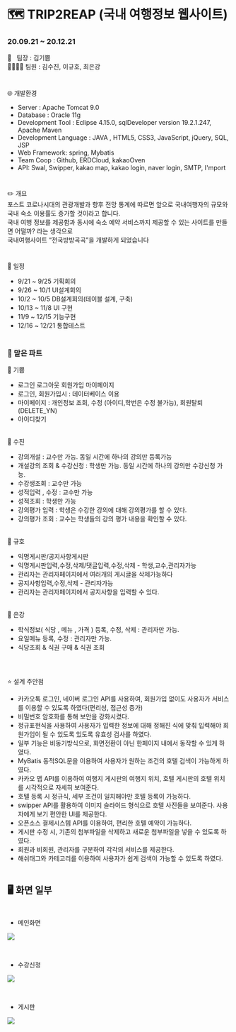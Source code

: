# :world_map: TRIP2REAP (국내 여행정보 웹사이트)
### 20.09.21 ~ 20.12.21

:ok_person: &nbsp; 팀장 : 김기쁨<br>
:family_woman_woman_girl_girl: 팀원 : 김수진, 이규호, 최은강

#

:globe_with_meridians: 개발환경
- Server : Apache Tomcat 9.0
- Database : Oracle 11g
- Development Tool : Eclipse 4.15.0, sqlDeveloper version 19.2.1.247, Apache Maven
- Development Language :  JAVA , HTML5, CSS3, JavaScript, jQuery, SQL, JSP
- Web Framework: spring, Mybatis
- Team Coop : Github, ERDCloud, kakaoOven
- API: Swal, Swipper, kakao map, kakao login, naver login, SMTP, I'mport


#

  :pencil2: 개요                                  
  포스트 코로나시대의 관광개발과 향후 전망 통계에 따르면 앞으로 국내여행자의 규모와 국내 숙소 이용률도 증가할 것이라고 합니다.  
  국내 여행 정보를 제공함과 동시에 숙소 예약 서비스까지 제공할 수 있는 사이트를 만들면 어떨까? 라는 생각으로<br> 
  국내여행사이트 “전국방방곡곡”을 개발하게 되었습니다
  
 
#

:calendar: 일정
- 9/21 ~ 9/25 기획회의 
- 9/26 ~ 10/1  UI설계회의 
- 10/2  ~ 10/5  DB설계회의(테이블 설계, 구축) 
- 10/13 ~ 11/8 UI 구현
- 11/9 ~ 12/15  기능구현
- 12/16  ~ 12/21 통합테스트<br><br>


### :raising_hand: 맡은 파트

:yellow_heart: 기쁨
 - 로그인 로그아웃 회원가입 마이페이지
 - 로그인, 회원가입시 : 데이터베이스 이용
 - 마이페이지 : 개인정보 조회, 수정 (아이디,학번은 수정 불가능), 회원탈퇴(DELETE_YN) 
 - 아이디찾기<br><br>



:purple_heart: 수진
- 강의개설 : 교수만 가능. 동일 시간에 하나의 강의만 등록가능
- 개설강의 조회 & 수강신청 : 학생만 가능. 동일 시간에 하나의 강의만 수강신청 가능.
- 수강생조회 : 교수만 가능 
- 성적입력 , 수정 : 교수만 가능
- 성적조회 : 학생만 가능
- 강의평가 입력 : 학생은 수강한 강의에 대해 강의평가를 할 수 있다.
- 강의평가 조회 : 교수는 학생들의 강의 평가 내용을 확인할 수 있다. <br><br>



:green_heart: 규호
- 익명게시판/공지사항게시판
- 익명게시판입력,수정,삭제/댓글입력,수정,삭제 - 학생,교수,관리자가능
- 관리자는 관리자페이지에서 여러개의 게시글을 삭제가능하다
- 공지사항입력,수정,삭제 - 관리자가능
- 관리자는 관리자페이지에서 공지사항을 입력할 수 있다.<br><br>

 

:orange_heart: 은강
- 학식정보( 식당 , 메뉴 , 가격 ) 등록, 수정, 삭제 : 관리자만 가능.
- 요일메뉴 등록, 수정 : 관리자만 가능.
- 식당조회 & 식권 구매 & 식권 조회 <br><br>



#

:star: 설계 주안점
- 카카오톡 로그인, 네이버 로그인 API를 사용하여, 회원가입 없이도 사용자가 서비스를 이용할 수 있도록 하였다(편리성, 접근성 증가)
- 비밀번호 암호화를 통해 보안을 강화시켰다.
- 정규표현식을 사용하여 사용자가 입력한 정보에 대해 정해진 식에 맞춰 입력해야 회원가입이 될 수 있도록 있도록  유효성 검사를 하였다.
- 일부 기능은 비동기방식으로, 화면전환이 아닌 한페이지 내에서 동작할 수 있게 하였다.
- MyBatis 동적SQL문을 이용하여 사용자가 원하는 조건의 호텔 검색이 가능하게 하였다.
- 카카오 맵 API를 이용하여 여행지 게시판의 여행지 위치, 호텔 게시판의 호텔 위치를 시각적으로 자세히 보여준다.
- 호텔 등록 시 정규식, 세부 조건이 일치해야만 호텔 등록이 가능하다.
- swipper API를 활용하여 이미지 슬라이드 형식으로 호텔 사진들을 보여준다. 사용자에게 보기 편안한 UI를 제공한다.
- 오픈소스 결제시스템 API를 이용하여, 편리한 호텔 예약이 가능하다.
- 게시판 수정 시, 기존의 첨부파일을 삭제하고 새로운 첨부파일을 넣을 수 있도록 하였다.
- 회원과 비회원, 관리자를 구분하여 각각의 서비스를 제공한다.
- 해쉬태그와 카테고리를 이용하여 사용자가 쉽게 검색이 가능할 수 있도록 하였다.<br><br>


## :desktop_computer: 화면 일부<br><br>
 - 메인화면<br>

![](./images/main.png)

<br>

 - 수강신청<br>

![](./images/subject.JPG)

<br>

 - 게시판<br>

![](./images/bulletin.JPG)


 
